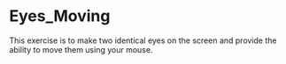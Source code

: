 # Eyes_Moving
This exercise is to make two identical eyes on the screen and provide the ability to move them using your mouse.
